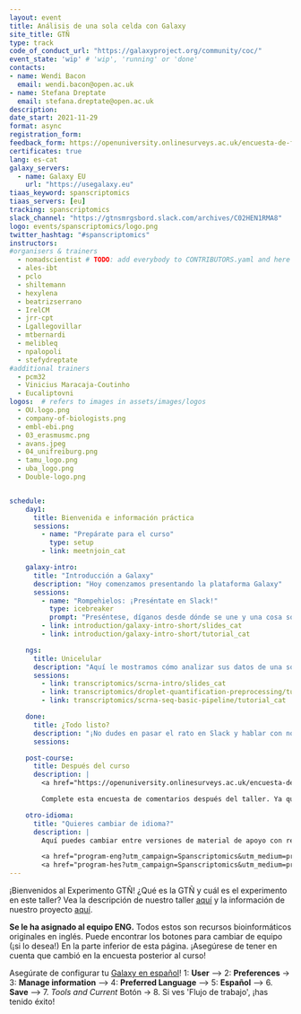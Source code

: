 ```yaml
---
layout: event
title: Análisis de una sola celda con Galaxy
site_title: GTÑ
type: track
code_of_conduct_url: "https://galaxyproject.org/community/coc/"
event_state: 'wip' # 'wip', 'running' or 'done'
contacts:
- name: Wendi Bacon
  email: wendi.bacon@open.ac.uk
- name: Stefana Dreptate
  email: stefana.dreptate@open.ac.uk
description:
date_start: 2021-11-29
format: async
registration_form:
feedback_form: https://openuniversity.onlinesurveys.ac.uk/encuesta-de-fin-de-taller
certificates: true
lang: es-cat
galaxy_servers:
  - name: Galaxy EU
    url: "https://usegalaxy.eu"
tiaas_keyword: spanscriptomics
tiaas_servers: [eu]
tracking: spanscriptomics
slack_channel: "https://gtnsmrgsbord.slack.com/archives/C02HEN1RMA8"
logo: events/spanscriptomics/logo.png
twitter_hashtag: "#spanscriptomics"
instructors:
#organisers & trainers
  - nomadscientist # TODO: add everybody to CONTRIBUTORS.yaml and here
  - ales-ibt
  - pclo
  - shiltemann
  - hexylena
  - beatrizserrano
  - IrelCM
  - jrr-cpt
  - Lgallegovillar
  - mtbernardi
  - melibleq
  - npalopoli
  - stefydreptate
#additional trainers
  - pcm32
  - Vinicius Maracaja-Coutinho
  - Eucaliptovni
logos:  # refers to images in assets/images/logos
  - OU.logo.png
  - company-of-biologists.png
  - embl-ebi.png
  - 03_erasmusmc.png
  - avans.jpeg
  - 04_unifreiburg.png
  - tamu_logo.png
  - uba_logo.png
  - Double-logo.png


schedule:
    day1:
      title: Bienvenida e información práctica
      sessions:
        - name: "Prepárate para el curso"
          type: setup
        - link: meetnjoin_cat

    galaxy-intro:
      title: "Introducción a Galaxy"
      description: "Hoy comenzamos presentando la plataforma Galaxy"
      sessions:
        - name: "Rompehielos: ¡Preséntate en Slack!"
          type: icebreaker
          prompt: "Preséntese, díganos desde dónde se une y una cosa sobre su entorno (por ejemplo, está nevando afuera, hay una ardilla en mi porche, mi gato está en mi teclado)"
        - link: introduction/galaxy-intro-short/slides_cat
        - link: introduction/galaxy-intro-short/tutorial_cat

    ngs:
      title: Unicelular
      description: "Aquí le mostramos cómo analizar sus datos de una sola celda usando Galaxy."
      sessions:
        - link: transcriptomics/scrna-intro/slides_cat
        - link: transcriptomics/droplet-quantification-preprocessing/tutorial_cat
        - link: transcriptomics/scrna-seq-basic-pipeline/tutorial_cat

    done:
      title: ¿Todo listo?
      description: "¡No dudes en pasar el rato en Slack y hablar con nosotros y con el resto de la comunidad Galaxy! ¡Muchas gracias por unirte y esperamos que hayas aprendido mucho!"
      sessions:

    post-course:
      title: Después del curso
      description: |
        <a href="https://openuniversity.onlinesurveys.ac.uk/encuesta-de-fin-de-taller" class="btn btn-success btn-lg">encuesta de comentarios</a><br/>

        Complete esta encuesta de comentarios después del taller. Ya que esto es crucial para el estudio GTÑ sobre el impacto de la traducción de materiales bioinformáticos. Todos los materiales del curso permanecerán en línea, por lo que podrá seguir trabajando en ellos todo el tiempo que desee. La única diferencia será que debe hacer sus preguntas en el <a href="https://gitter.im/Galaxy-Training-Network/Lobby">canal GTN Gitter</a>, en lugar de en Slack.

    otro-idioma:
      title: "Quieres cambiar de idioma?"
      description: |
        Aquí puedes cambiar entre versiones de material de apoyo con recursos que fueron traducidos automáticamente (ENG-Inglés) o la versión original en inglés (HES-Español). ¡Recuerda reportar esto en la encuesta posterior al curso! ¡Estos son datos valiosos para el experimento!<br/>

        <a href="program-eng?utm_campaign=Spanscriptomics&utm_medium=program-CAT&utm_source=pagebutton" class="btn btn-info btn-lg"> ENG-Inglés </a>
        <a href="program-hes?utm_campaign=Spanscriptomics&utm_medium=program-CAT&utm_source=pagebutton" class="btn btn-info btn-lg"> HES-Español </a>
---
```


¡Bienvenidos al Experimento GTÑ! ¿Qué es la GTÑ y cuál es el experimento en este taller? Vea la descripción de nuestro taller [aquí](https://gallantries.github.io/galaxy-workshop/events/spanscriptomics?utm_campaign=Spanscriptomics&utm_source=program&utm_medium=programcat) y la información de nuestro proyecto [aquí](https://github.com/gallantries/galaxy-workshop/blob/main/events/spanscriptomics/Hoja_de_informacion_de_proyecto.pdf).

**Se le ha asignado al equipo ENG.** Todos estos son recursos bioinformáticos originales en inglés. Puede encontrar los botones para cambiar de equipo (¡si lo desea!) En la parte inferior de esta página. ¡Asegúrese de tener en cuenta que cambió en la encuesta posterior al curso!

Asegúrate de configurar tu [Galaxy en español](https://gallantries.github.io/galaxy-workshop/events/spanscriptomics/changing_language.png)! 1: **User** --> 2: **Preferences** → 3: **Manage information** --> 4: **Preferred Language** --> 5: **Español** --> 6. **Save** --> 7. *Tools and Current* Botón -> 8. Si ves 'Flujo de trabajo', ¡has tenido éxito!
